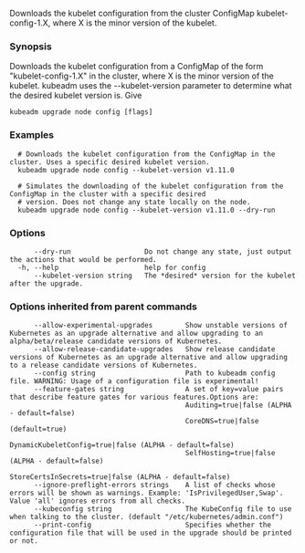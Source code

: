 
Downloads the kubelet configuration from the cluster ConfigMap kubelet-config-1.X, where X is the minor version of the kubelet.

### Synopsis

Downloads the kubelet configuration from a ConfigMap of the form "kubelet-config-1.X" in the cluster, where X is the minor version of the kubelet. kubeadm uses the --kubelet-version parameter to determine what the desired kubelet version is. Give

```
kubeadm upgrade node config [flags]
```

### Examples

```
  # Downloads the kubelet configuration from the ConfigMap in the cluster. Uses a specific desired kubelet version.
  kubeadm upgrade node config --kubelet-version v1.11.0
  
  # Simulates the downloading of the kubelet configuration from the ConfigMap in the cluster with a specific desired
  # version. Does not change any state locally on the node.
  kubeadm upgrade node config --kubelet-version v1.11.0 --dry-run
```

### Options

```
      --dry-run                  Do not change any state, just output the actions that would be performed.
  -h, --help                     help for config
      --kubelet-version string   The *desired* version for the kubelet after the upgrade.
```

### Options inherited from parent commands

```
      --allow-experimental-upgrades        Show unstable versions of Kubernetes as an upgrade alternative and allow upgrading to an alpha/beta/release candidate versions of Kubernetes.
      --allow-release-candidate-upgrades   Show release candidate versions of Kubernetes as an upgrade alternative and allow upgrading to a release candidate versions of Kubernetes.
      --config string                      Path to kubeadm config file. WARNING: Usage of a configuration file is experimental!
      --feature-gates string               A set of key=value pairs that describe feature gates for various features.Options are:
                                           Auditing=true|false (ALPHA - default=false)
                                           CoreDNS=true|false (default=true)
                                           DynamicKubeletConfig=true|false (ALPHA - default=false)
                                           SelfHosting=true|false (ALPHA - default=false)
                                           StoreCertsInSecrets=true|false (ALPHA - default=false)
      --ignore-preflight-errors strings    A list of checks whose errors will be shown as warnings. Example: 'IsPrivilegedUser,Swap'. Value 'all' ignores errors from all checks.
      --kubeconfig string                  The KubeConfig file to use when talking to the cluster. (default "/etc/kubernetes/admin.conf")
      --print-config                       Specifies whether the configuration file that will be used in the upgrade should be printed or not.
```


